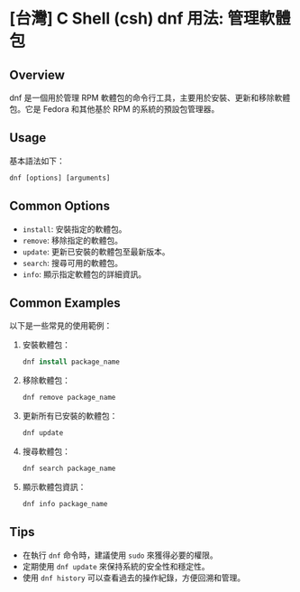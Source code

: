 # [台灣] C Shell (csh) dnf 用法: 管理軟體包

## Overview
dnf 是一個用於管理 RPM 軟體包的命令行工具，主要用於安裝、更新和移除軟體包。它是 Fedora 和其他基於 RPM 的系統的預設包管理器。

## Usage
基本語法如下：
```csh
dnf [options] [arguments]
```

## Common Options
- `install`: 安裝指定的軟體包。
- `remove`: 移除指定的軟體包。
- `update`: 更新已安裝的軟體包至最新版本。
- `search`: 搜尋可用的軟體包。
- `info`: 顯示指定軟體包的詳細資訊。

## Common Examples
以下是一些常見的使用範例：

1. 安裝軟體包：
   ```csh
   dnf install package_name
   ```

2. 移除軟體包：
   ```csh
   dnf remove package_name
   ```

3. 更新所有已安裝的軟體包：
   ```csh
   dnf update
   ```

4. 搜尋軟體包：
   ```csh
   dnf search package_name
   ```

5. 顯示軟體包資訊：
   ```csh
   dnf info package_name
   ```

## Tips
- 在執行 `dnf` 命令時，建議使用 `sudo` 來獲得必要的權限。
- 定期使用 `dnf update` 來保持系統的安全性和穩定性。
- 使用 `dnf history` 可以查看過去的操作紀錄，方便回溯和管理。